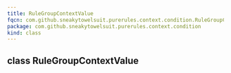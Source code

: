 ```yaml
---
title: RuleGroupContextValue
fqcn: com.github.sneakytowelsuit.purerules.context.condition.RuleGroupContextValue
package: com.github.sneakytowelsuit.purerules.context.condition
kind: class
---
```


## class RuleGroupContextValue


